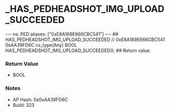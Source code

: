 # _HAS_PEDHEADSHOT_IMG_UPLOAD_SUCCEEDED

--- ns: PED aliases: ["0xE8A169E666CBC541"] --- ## HAS_PEDHEADSHOT_IMG_UPLOAD_SUCCEEDED  // 0xE8A169E666CBC541 0xAA39FD6C cs_type(Any) BOOL HAS_PEDHEADSHOT_IMG_UPLOAD_SUCCEEDED();  ## Return value

### Return Value
* BOOL

### Notes
* AP Hash: 0x0xAA39FD6C
* Build: 323

